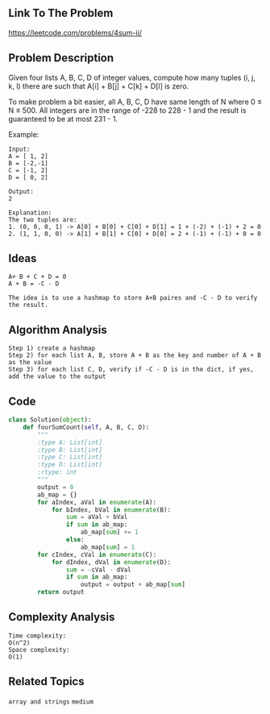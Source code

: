 ## Link To The Problem 
https://leetcode.com/problems/4sum-ii/

## Problem Description
Given four lists A, B, C, D of integer values, compute how many tuples (i, j, k, l) there are such that A[i] + B[j] + C[k] + D[l] is zero.

To make problem a bit easier, all A, B, C, D have same length of N where 0 ≤ N ≤ 500. All integers are in the range of -228 to 228 - 1 and the result is guaranteed to be at most 231 - 1.

Example:
```
Input:
A = [ 1, 2]
B = [-2,-1]
C = [-1, 2]
D = [ 0, 2]

Output:
2

Explanation:
The two tuples are:
1. (0, 0, 0, 1) -> A[0] + B[0] + C[0] + D[1] = 1 + (-2) + (-1) + 2 = 0
2. (1, 1, 0, 0) -> A[1] + B[1] + C[0] + D[0] = 2 + (-1) + (-1) + 0 = 0
```
## Ideas
```
A+ B + C + D = 0
A + B = -C - D

The idea is to use a hashmap to store A+B paires and -C - D to verify the result.
```
## Algorithm Analysis
```
Step 1) create a hashmap
Step 2) for each list A, B, store A + B as the key and number of A + B as the value
Step 3) for each list C, D, verify if -C - D is in the dict, if yes, add the value to the output

```

## Code
```py
class Solution(object):
    def fourSumCount(self, A, B, C, D):
        """
        :type A: List[int]
        :type B: List[int]
        :type C: List[int]
        :type D: List[int]
        :rtype: int
        """
        output = 0
        ab_map = {}
        for aIndex, aVal in enumerate(A):
            for bIndex, bVal in enumerate(B):
                sum = aVal + bVal
                if sum in ab_map:
                    ab_map[sum] += 1
                else:
                    ab_map[sum] = 1
        for cIndex, cVal in enumerate(C):
            for dIndex, dVal in enumerate(D):
                sum = -cVal - dVal
                if sum in ab_map:
                    output = output + ab_map[sum]
        return output
```
## Complexity Analysis
```
Time complexity: 
O(n^2)
Space complexity: 
O(1) 
```
## Related Topics
```array and strings``` ```medium```




